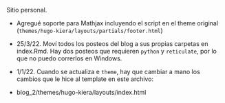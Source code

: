 Sitio personal.


- Agregué soporte para Mathjax incluyendo el script en el theme original (`themes/hugo-kiera/layouts/partials/footer.html`)
- 25/3/22. Moví todos los posteos del blog a sus propias carpetas en index.Rmd. Hay dos posteos que requieren `python` y `reticulate`, por lo que no puedo correrlos en Windows.

- 1/1/22. Cuando se actualiza e `theme`, hay que cambiar a mano los cambios que le hice al template en este archivo:

- blog_2/themes/hugo-kiera/layouts/index.html

